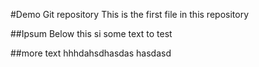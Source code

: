 #Demo Git repository
This is the first file in this repository

##Ipsum Below
this si some text to test

##more text
hhhdahsdhasdas hasdasd
